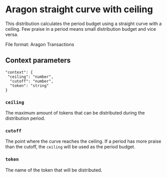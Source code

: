 # Aragon straight curve with ceiling

This distribution calculates the period budget using a straight curve with a ceiling. Few praise in a period means small distribution budget and vice versa.

File format: Aragon Transactions

## Context parameters

```
"context": {
 "ceiling": "number",
  "cutoff": "number",
  "token": "string"
}
```

### `ceiling`

The maximum amount of tokens that can be distributed during the distribution period.

### `cutoff`

The point where the curve reaches the ceiling. If a period has more praise than the cutoff, the `ceiling` will be used as the period budget.

### `token`

The name of the token that will be distributed.

